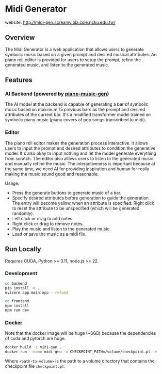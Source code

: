 # Midi Generator

website: http://midi-gen.screamviola.csie.ncku.edu.tw/

## Overview

The Midi Generator is a web application that allows users to generate symbolic music based on a given prompt and desired musical attributes. An piano roll editor is provided for users to setup the prompt, refine the generated music, and listen to the generated music.

## Features

### AI Backend (powered by [piano-music-gen](https://github.com/eri24816/piano-music-gen))
The AI model at the backend is capable of generating a bar of symbolic music based on maximum 15 previous bars as the prompt and desired attributes of the current bar. It's a modified transformer model trained on symbolic piano music (piano covers of pop songs transcribed to midi).

### Editor

The piano roll editor makes the generation process interactive. It allows users to input the prompt and desired attributes to condition the generative model. It's also okay to input nothing and let the model generate everything from scratch. The editor also allows users to listen to the generated music and manually refine the music. The interactiveness is important because at the same time, we need AI for providing inspiration and human for really making the music sound good and reasonable.

Usage:
- Press the generate buttons to generate music of a bar.
- Specify desired attributes before generation to guide the generation. The entry will become yellow when an attribute is specified. Right click to reset the attribute to be unspecified (which will be generated randomly).
- Left click or drag to add notes.
- Right click or drag to remove notes.
- Play the music and listen to the generated music.
- Load or save the music as a midi file.

## Run Locally

Requires CUDA, Python >= 3.11, node.js >= 22.

### Development

```bash
cd backend
pip install -e .
uvicorn app.main:app --reload
```

```bash
cd frontend
npm install
npm run dev
```

### Docker

Note that the docker image will be huge (~6GB) because the dependencies of cuda and pytorch are huge.

```bash
docker build -t midi-gen .
docker run --name midi-gen -e CHECKPOINT_PATH=/volume/checkpoint.pt -v <path-to-volume>:/volume -p 8010:8010 --gpus all midi-gen
```

Where `<path-to-volume>` is the path to a volume directory that contains the checkpoint file `checkpoint.pt`.